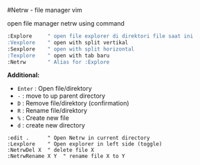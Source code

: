 #Netrw - file manager vim


open file manager netrw using command

```bash
:Explore     " open file explorer di direktori file saat ini
:Vexplore    " open with split vertikal
:Sexplore    " open with split horizontal
:Texplore    " open with tab baru
:Netrw       " Alias for :Explore
```


**Additional:**
- `Enter` : Open file/direktory
- `-` : move to up parent directory
- `D` : Remove file/direktory (confirmation)
- `R` : Rename file/direktory
- `%` : Create new file
- `d` : create new directory


```vim
:edit .      " Open Netrw in current directory
:Lexplore    " Open explorer in left side (toggle)
:NetrwDel X  " delete file X
:NetrwRename X Y  " rename file X to Y
```